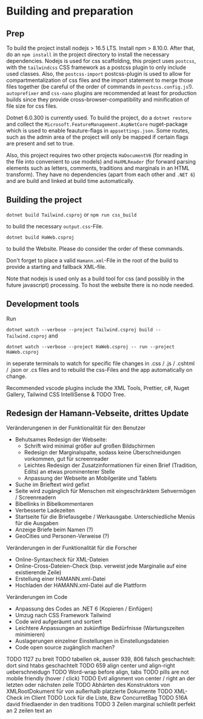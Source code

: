 # Building and preparation

## Prep
To build the project install nodejs > 16.5 LTS. Install npm > 8.10.0. After that, do an `npm install` in the project directory to install the necessary dependencies. Nodejs is used for css scaffolding, this project uses `postcss`, with the `tailwindcss` CSS framework as a postcss plugin to only include used classes. Also, the `postcss-import` postcss-plugin is used to allow for compartmentalization of css files and the import statement to merge those files together (be careful of the order of commands in `postcss.config.js`!). `autoprefixer` and `css-nano` plugins are recommended at least for production builds since they provide cross-browser-compatibility and minification of file size for css files.

Dotnet 6.0.300 is currently used. To build the project, do a `dotnet restore` and collect the `Microsoft.FeatureManagement.AspNetCore` nuget-package which is used to enable feauture-flags in `appsettings.json`. Some routes, such as the admin area of the project will only be mapped if certain flags are present and set to true. 

Also, this project requires two other projects `HaDocumentV6` (for reading in the file into convenient to use models) and `HaXMLReader` (for forward parsing elements such as letters, comments, traditions and marginals in an HTML transform). They have no dependencies (apart from each other and `.NET 6`) and are  build and linked at build time automatically.

## Building the project 

`dotnet build Tailwind.csproj` or `npm run css_build`

to build the necessary `output.css`-File.

`dotnet build HaWeb.csproj`

to build the Website. Please do consider the order of these commands.

Don't forget to place a valid `Hamann.xml`-File in the root of the build to provide a starting and fallback XML-file.

Note that nodejs is used only as a build tool for css (and possibly in the future javascript) processing. To host the website there is no node needed.

## Development tools

Run

`dotnet watch --verbose --project Tailwind.csproj build -- Tailwind.csproj` and

`dotnet watch --verbose --project HaWeb.csproj -- run --project HaWeb.csproj`

in seperate terminals to watch for specific file changes in .css / .js / .cshtml / .json or .cs files and to rebuild the css-Files and the app automatically on change.

Recommended vscode plugins include the XML Tools, Prettier, c#, Nuget Gallery, Tailwind CSS IntelliSense & TODO Tree.

## Redesign der Hamann-Vebseite, drittes Update
Veränderungenen in der Funktionalität für den Benutzer
- Behutsames Redesign der Webseite:
    - Schrift wird minimal größer auf großen Bildschirmen
    - Redesign der Marginalspalte, sodass keine Überschneidungen vorkommen, gut für screenreader
    - Leichtes Redesign der Zusatzinformationen für einen Brief (Tradition, Edits) an etwas prominenterer Stelle
    - Anpassung der Webseite an Mobilgeräte und Tablets
- Suche im Brieftext wird gefixt
- Seite wird zugänglich für Menschen mit eingeschränktem Sehvermögen / Screenreadern
- Bibellinks in Bibelkommentaren
- Verbesserte Ladezeiten
- Startseite für die Briefausgebe / Werkausgabe. Unterschiedliche Menüs für die Ausgaben
- Anzeige Briefe beim Namen (?)
- GeoCities und Personen-Verweise (?)

Veränderungen in der Funktionalität für die Forscher
- Online-Syntaxcheck für XML-Dateien
- Online-Cross-Dateien-Check (bsp. verweist jede Marginalie auf eine existierende Zeile)
- Erstellung einer HAMANN.xml-Datei
- Hochladen der HAMANN.xml-Datei auf die Plattform

Veränderungen im Code
- Anpassung des Codes an .NET 6 (Kopieren / Einfügen)
- Umzug nach CSS Framework Tailwind 
- Code wird aufgeräumt und sortiert
- Leichtere Anpassungen an zukünftige Bedürfnisse (Wartungszeiten minimieren)
- Auslagerungen einzelner Einstellungen in Einstellungsdateien
- Code open source zugänglich machen?


TODO 1127 zu breit
TODO tabellen ok, ausser 939, 806 falsch geschachtelt: dort sind htabs geschachtelt
TODO 659 align center und align-right ueberschneidugn
TODO Word-wrap before align, tabs
TODO pills are not mobile friendly (hover / click)
TODO Evtl alignment von center / right an der letzten oder nächsten zeile
TODO Abhärten des Konstruktors von XMLRootDokument für von außerhalb platzierte Dokumente
TODO XML-Check im Client
TODO Lock für die Liste, Bzw ConcurretBag
TODO 516A david friedlaender in den traditions
TODO 3 Zeilen marginal schließt perfekt an 2 zeilen text an